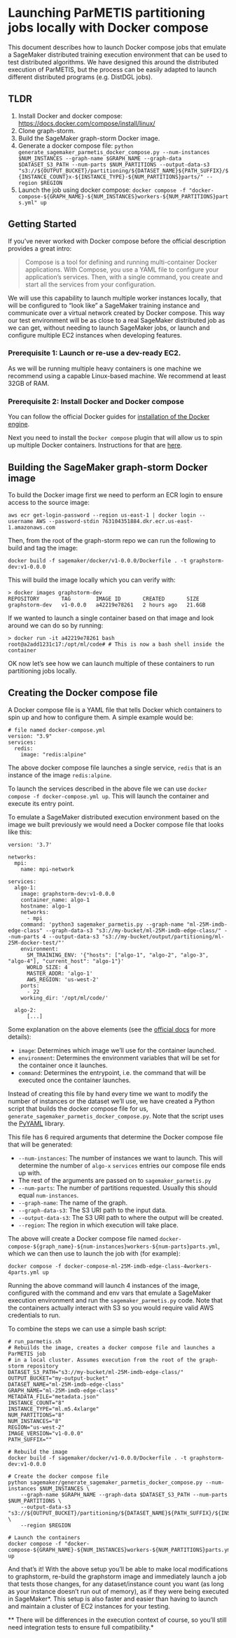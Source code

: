 # Launching ParMETIS partitioning jobs locally with Docker compose

This document describes how to launch Docker compose jobs that emulate a SageMaker distributed training execution environment that can be used to test distributed algorithms. We have designed this around the distributed execution of ParMETIS, but the process can be easily adapted to launch different distributed programs (e.g. DistDGL jobs).


## TLDR

1. Install Docker and docker compose: https://docs.docker.com/compose/install/linux/
2. Clone graph-storm.
3. Build the SageMaker graph-storm Docker image.
4. Generate a docker compose file:
    `python generate_sagemaker_parmetis_docker_compose.py --num-instances $NUM_INSTANCES --graph-name $GRAPH_NAME --graph-data $DATASET_S3_PATH --num-parts $NUM_PARTITIONS --output-data-s3 "s3://${OUTPUT_BUCKET}/partitioning/${DATASET_NAME}${PATH_SUFFIX}/${INSTANCE_COUNT}x-${INSTANCE_TYPE}-${NUM_PARTITIONS}parts/" --region $REGION`
5. Launch the job using docker compose: `docker compose -f "docker-compose-${GRAPH_NAME}-${NUM_INSTANCES}workers-${NUM_PARTITIONS}parts.yml" up`

## Getting Started

If you’ve never worked with Docker compose before the official description provides a great intro:

>Compose is a tool for defining and running multi-container Docker applications. With Compose, you use a YAML file to configure your application’s services. Then, with a single command, you create and start all the services from your configuration.

We will use this capability to launch multiple worker instances locally, that will be configured to “look like” a SageMaker training instance and communicate over a virtual network created by Docker compose. This way our test environment will be as close to a real SageMaker distributed job as we can get, without needing to launch SageMaker jobs, or launch and configure multiple EC2 instances when developing features.

### Prerequisite 1: Launch or re-use a dev-ready EC2.

As we will be running multiple heavy containers is one machine we recommend using a capable Linux-based machine. We recommend at least 32GB of RAM.

### Prerequisite 2: Install Docker and Docker compose

You can follow the official Docker guides for [installation of the Docker engine](https://docs.docker.com/engine/install/).

Next you need to install the `Docker compose` plugin that will allow us to spin up multiple Docker containers. Instructions for that are [here](https://docs.docker.com/compose/install/linux/).


## Building the SageMaker graph-storm Docker image

To build the Docker image first we need to perform an ECR login
to ensure access to the source image:

```
aws ecr get-login-password --region us-east-1 | docker login --username AWS --password-stdin 763104351884.dkr.ecr.us-east-1.amazonaws.com
```

Then, from the root of the graph-storm repo we can run the following to build and tag the image:

```
docker build -f sagemaker/docker/v1-0.0.0/Dockerfile . -t graphstorm-dev:v1-0.0.0
```

This will build the image locally which you can verify with:

```
> docker images graphstorm-dev
REPOSITORY       TAG        IMAGE ID       CREATED       SIZE
graphstorm-dev   v1-0.0.0   a42219e78261   2 hours ago   21.6GB
```

If we wanted to launch a single container based on that image and look around we can do so by running:


```
> docker run -it a42219e78261 bash
root@a2add1231c17:/opt/ml/code# # This is now a bash shell inside the container
```

OK now let’s see how we can launch multiple of these containers to run partitioning jobs locally.

## Creating the Docker compose file

A Docker compose file is a YAML file that tells Docker which containers to spin up and how to configure them. A simple example would be:


```
# file named docker-compose.yml
version: "3.9"
services:
  redis:
    image: "redis:alpine"
```

The above docker compose file launches a single service, `redis` that is an instance of the image `redis:alpine`.

To launch the services described in the above file we can use `docker compose -f docker-compose.yml up`. This will launch the container and execute its entry point.

To emulate a SageMaker distributed execution environment based on the image we built previously we would need a Docker compose file that looks like this:

```
version: '3.7'

networks:
  mpi:
    name: mpi-network

services:
  algo-1:
    image: graphstorm-dev:v1-0.0.0
    container_name: algo-1
    hostname: algo-1
    networks:
      - mpi
    command: 'python3 sagemaker_parmetis.py --graph-name "ml-25M-imdb-edge-class" --graph-data-s3 "s3://my-bucket/ml-25M-imdb-edge-class/" --num-parts 4 --output-data-s3 "s3://my-bucket/output/partitioning/ml-25M-docker-test/"'
    environment:
      SM_TRAINING_ENV: '{"hosts": ["algo-1", "algo-2", "algo-3", "algo-4"], "current_host": "algo-1"}'
      WORLD_SIZE: 4
      MASTER_ADDR: 'algo-1'
      AWS_REGION: 'us-west-2'
    ports:
      - 22
    working_dir: '/opt/ml/code/'

  algo-2:
      [...]
```

Some explanation on the above elements (see the [official docs](https://docs.docker.com/compose/compose-file/) for more details):

* `image`: Determines which image we’ll use for the container launched.
* `environment`: Determines the environment variables that will be set for the container once it launches.
* `command`: Determines the entrypoint, i.e. the command that will be executed once the container launches.

Instead of creating this file by hand every time we want to modify the number of instances or the dataset we’ll use, we have created a Python script that builds the docker compose file for us, `generate_sagemaker_parmetis_docker_compose.py`. Note that the script uses the [PyYAML](https://pypi.org/project/PyYAML/) library.

This file has 6 required arguments that determine the Docker compose file that will be generated:

* `--num-instances`: The number of instances we want to launch. This will determine the number of `algo-x` `services` entries our compose file ends up with.
* The rest of the arguments are passed on to `sagemaker_parmetis.py`
* `--num-parts`: The number of partitions requested. Usually this should equal `num-instances`.
* `--graph-name`: The name of the graph.
* `--graph-data-s3`: The S3 URI path to the input data.
* `--output-data-s3`: The S3 URI path to where the output will be created.
* `--region`: The region in which execution will take place.


The above will create a Docker compose file named `docker-compose-${graph_name}-${num-instances}workers-${num-parts}parts.yml`, which we can then use to launch the job with (for example):


```
docker compose -f docker-compose-ml-25M-imdb-edge-class-4workers-4parts.yml up
```

Running the above command will launch 4 instances of the image, configured with the command and env vars that emulate a SageMaker execution environment and run the `sagemaker_parmetis.py` code. Note that the containers actually
interact with S3 so you would require valid AWS credentials to run.

To combine the steps we can use a simple bash script:

```
# run_parmetis.sh
# Rebuilds the image, creates a docker compose file and launches a ParMETIS job
# in a local cluster. Assumes execution from the root of the graph-storm repository
DATASET_S3_PATH="s3://my-bucket/ml-25M-imdb-edge-class/"
OUTPUT_BUCKET="my-output-bucket"
DATASET_NAME="ml-25M-imdb-edge-class"
GRAPH_NAME="ml-25M-imdb-edge-class"
METADATA_FILE="metadata.json"
INSTANCE_COUNT="8"
INSTANCE_TYPE="ml.m5.4xlarge"
NUM_PARTITIONS="8"
NUM_INSTANCES="8"
REGION="us-west-2"
IMAGE_VERSION="v1-0.0.0"
PATH_SUFFIX=""

# Rebuild the image
docker build -f sagemaker/docker/v1-0.0.0/Dockerfile . -t graphstorm-dev:v1-0.0.0

# Create the docker compose file
python sagemaker/generate_sagemaker_parmetis_docker_compose.py --num-instances $NUM_INSTANCES \
    --graph-name $GRAPH_NAME --graph-data $DATASET_S3_PATH --num-parts $NUM_PARTITIONS \
    --output-data-s3 "s3://${OUTPUT_BUCKET}/partitioning/${DATASET_NAME}${PATH_SUFFIX}/${INSTANCE_COUNT}x-${INSTANCE_TYPE}-${NUM_PARTITIONS}parts/" \
    --region $REGION

# Launch the containers
docker compose -f "docker-compose-${GRAPH_NAME}-${NUM_INSTANCES}workers-${NUM_PARTITIONS}parts.yml" up
```


And that’s it! With the above setup you’ll be able to make local modifications to graphstorm, re-build the graphstorm image and immediately launch a job that tests those changes, for any dataset/instance count you want (as long as your instance doesn’t run out of memory), as if they were being executed in SageMaker*. This setup is also faster and easier than having to launch and maintain a cluster of EC2 instances for your testing.

** There will be differences in the execution context of course, so you’ll still need integration tests to ensure full compatibility.*
